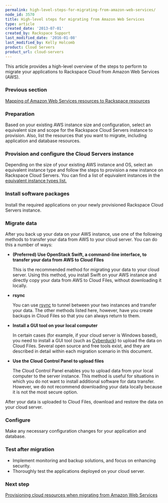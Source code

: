 ```yaml
---
permalink: high-level-steps-for-migrating-from-amazon-web-services/
node_id: 3570
title: High-level steps for migrating from Amazon Web Services
type: article
created_date: '2013-07-01'
created_by: Rackspace Support
last_modified_date: '2016-01-08'
last_modified_by: Kelly Holcomb
product: Cloud Servers
product_url: cloud-servers
---
```


This article provides a high-level overview of the steps to perform to
migrate your applications to Rackspace Cloud from Amazon Web Services
(AWS).

### Previous section

[Mapping of Amazon Web Services resources to Rackspace resources](/how-to/mapping-of-amazon-web-services-resources-to-rackspace-resources)

### Preparation

Based on your existing AWS instance size and configuration, select an
equivalent size and scope for the Rackspace Cloud Servers instance to
provision. Also, list the resources that you want to migrate, including
application and database resources.

### Provision and configure the Cloud Servers instance

Depending on the size of your existing AWS instance and OS, select an
equivalent instance type and follow the steps to provision a new
instance on Rackspace Cloud Servers. You can find a list of equivalent
instances in the [equivalent instance types list.](/how-to/mapping-of-amazon-web-services-resources-to-rackspace-resources)

### Install software packages

Install the required applications on your newly provisioned Rackspace
Cloud Servers instance.

### Migrate data

After you back up your data on your AWS instance, use one of the
following methods to transfer your data from AWS to your cloud server.
You can do this a number of ways:

-   **(Preferred) Use OpenStack Swift, a command-line interface, to
    transfer your data from AWS to Cloud Files**

    This is the recommended method for migrating your data to your
    cloud server. Using this method, you install Swift on your AWS
    instance and directly copy your data from AWS to Cloud Files,
    without downloading it locally.

-   **rsync**

    You can use
    [rsync](/how-to/backing-up-your-files-with-rsync)
    to tunnel between your two instances and transfer your data. The
    other methods listed here, however, have you create backups in Cloud
    Files so that you can always return to them.

-   **Install a GUI tool on your local computer**

    In certain cases (for example, if your cloud server is Windows
    based), you need to install a GUI tool (such as
    [Cyberduck](/how-to/configuring-rackspace-cloud-files-with-cyberduck))
    to upload the data on Cloud Files. Several open source and free
    tools exist, and they are described in detail within each migration
    scenario in this document.

-   **Use the Cloud Control Panel to upload files**

    The Cloud Control Panel enables you to upload data from your local
    computer to the server instance. This method is useful for
    situations in which you do not want to install additional software
    for data transfer. However, we do not recommend downloading your
    data locally because it is not the most secure option.

After your data is uploaded to Cloud Files, download and restore the
data on your cloud server.

### Configure

Make any necessary configuration changes for your application and
database.

### Test after migration

-   Implement monitoring and backup solutions, and focus on
    enhancing security.
-   Thoroughly test the applications deployed on your cloud server.

### Next step

[Provisioning cloud resources when migrating from Amazon Web Services](/how-to/provisioning-cloud-resources-when-migrating-from-amazon-web-services)
